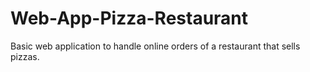 # Web-App-Pizza-Restaurant
Basic web application to handle online orders of a restaurant that sells pizzas.
